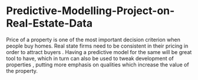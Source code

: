 # Predictive-Modelling-Project-on-Real-Estate-Data
Price of a property is one of the most important decision criterion when people buy homes. Real state firms need to be consistent in their pricing in order to attract buyers . Having a predictive model for the same will be great tool to have, which in turn can also be used to tweak development of properties , putting more emphasis on qualities which increase the value of the property.

